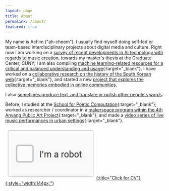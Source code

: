```yaml
---
layout: page
title: About
permalink: /about/
featured: true
---
```


My name is Achim ("ah-cheem"). I usually find myself doing self-led or team-based interdisciplinary projects about digital media and culture. Right now I am working on a [survey of recent developments in AI technology with regards to music creation](https://www.are.na/achim-koh/music-art-ai), towards my master's thesis at the Graduate Center, CUNY; I am also compiling [machine learning-related resources for a critical and balanced understanding and usage](http://criticalml.net/){:target="_blank"}. I have worked on a [collaborative research on the history of the South Korean web](http://k-www.kr/){:target="_blank"}, and started a new [project that explores the collective memories embodied in online communities](/text-generation-nate-pann). 

I also [sometimes produce text, and translate or polish other people's words](/otherthings). 

Before, I studied at the [School for Poetic Computation](http://sfpc.io/){:target="_blank"}; worked as researcher / coordinator in a [makerspace program within the 4th Anyang Public Art Project](https://apap.or.kr/en/makinglab/){:target="_blank"}; and made a [video series of live music performances in urban settings](http://recandplay.net/){:target="_blank"}.

[![Click for CV](/public/robot.gif){:title="Click for CV"}{:style="width:144px;"}](/assets/Koh-CV.pdf)
<script>
  $( function() {
  	$('.wrap').css('background-color', 'rgba(255,255,255,0.9)');
    var bg = $.get("https://api.giphy.com/v1/gifs/random?api_key=b5560de659674a64971bb4c80c17f382&tag=scalar&rating=G", function(){ 
      $("body").css({'background':'url('+bg.responseJSON.data.image_url+') no-repeat center center fixed',
                     'background-size':'cover'}); 
    });
  });
</script>